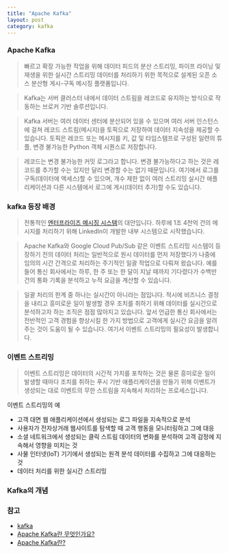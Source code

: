 ```yaml
---
title: "Apache Kafka"
layout: post
category: kafka
---
```



### Apache Kafka
> 빠르고 확장 가능한 작업을 위해 데이터 피드의 분산 스트리밍, 파이프 라이닝 및 재생을 위한 실시간 스트리밍 데이터를 처리하기 위한 목적으로 설계된 오픈 소스 분산형 게시-구독 메시징 플랫폼입니다.

> Kafka는 서버 클러스터 내에서 데이터 스트림을 레코드로 유지하는 방식으로 작동하는 브로커 기반 솔루션입니다. 

> Kafka 서버는 여러 데이터 센터에 분산되어 있을 수 있으며 여러 서버 인스턴스에 걸쳐 레코드 스트림(메시지)을 토픽으로 저장하여 데이터 지속성을 제공할 수 있습니다. 토픽은 레코드 또는 메시지를 키, 값 및 타임스탬프로 구성된 일련의 튜플, 변경 불가능한 Python 객체 시퀀스로 저장합니다.

> 레코드는 변경 불가능한 커밋 로그라고 합니다. 변경 불가능하다고 하는 것은 레코드를 추가할 수는 있지만 달리 변경할 수는 없기 때문입니다. 여기에서 로그를 구독(데이터에 액세스)할 수 있으며, 개수 제한 없이 여러 스트리밍 실시간 애플리케이션과 다른 시스템에서 로그에 게시(데이터 추가)할 수도 있습니다.


### kafka 등장 배경
> 전통적인 [엔터프라이즈 메시징 시스템](https://en.wikipedia.org/wiki/Enterprise_messaging_system)의 대안입니다. 하루에 1조 4천억 건의 메시지를 처리하기 위해 LinkedIn이 개발한 내부 시스템으로 시작했습니다. 

> Apache Kafka와 Google Cloud Pub/Sub 같은 이벤트 스트리밍 시스템이 등장하기 전의 데이터 처리는 일반적으로 원시 데이터를 먼저 저장했다가 나중에 임의의 시간 간격으로 처리하는 주기적인 일괄 작업으로 다뤄져 왔습니다. 예를 들어 통신 회사에서는 하루, 한 주 또는 한 달이 지날 때까지 기다렸다가 수백만 건의 통화 기록을 분석하고 누적 요금을 계산할 수 있습니다.

> 일괄 처리의 한계 중 하나는 실시간이 아니라는 점입니다. 적시에 비즈니스 결정을 내리고 흥미로운 일이 발생할 경우 조치를 취하기 위해 데이터를 실시간으로 분석하고자 하는 조직은 점점 많아지고 있습니다. 앞서 언급한 통신 회사에서는 전반적인 고객 경험을 향상시킬 한 가지 방법으로 고객에게 실시간 요금을 알려주는 것이 도움이 될 수 있습니다. 여기서 이벤트 스트리밍의 필요성이 발생합니다.


### 이벤트 스트리밍
> 이벤트 스트리밍은 데이터의 시간적 가치를 포착하는 것은 물론 흥미로운 일이 발생할 때마다 조치를 취하는 푸시 기반 애플리케이션을 만들기 위해 이벤트가 생성되는 대로 이벤트의 무한 스트림을 지속해서 처리하는 프로세스입니다. 

이벤트 스트리밍의 예
- 고객 대면 웹 애플리케이션에서 생성되는 로그 파일을 지속적으로 분석
- 사용자가 전자상거래 웹사이트를 탐색할 때 고객 행동을 모니터링하고 그에 대응
- 소셜 네트워크에서 생성되는 클릭 스트림 데이터의 변화를 분석하여 고객 감정에 지속해서 영향을 미치는 것
- 사물 인터넷(IoT) 기기에서 생성되는 원격 분석 데이터를 수집하고 그에 대응하는 것
- 데이터 처리를 위한 실시간 스트리밍


### Kafka의 개념



 
### 참고
- [kafka](https://kafka.apache.org/documentation/#introduction)
- [Apache Kafka란 무엇인가요?](https://www.tibco.com/ko/reference-center/what-is-apache-kafka)
- [Apache Kafka란?](https://cloud.google.com/learn/what-is-apache-kafka?hl=ko)
